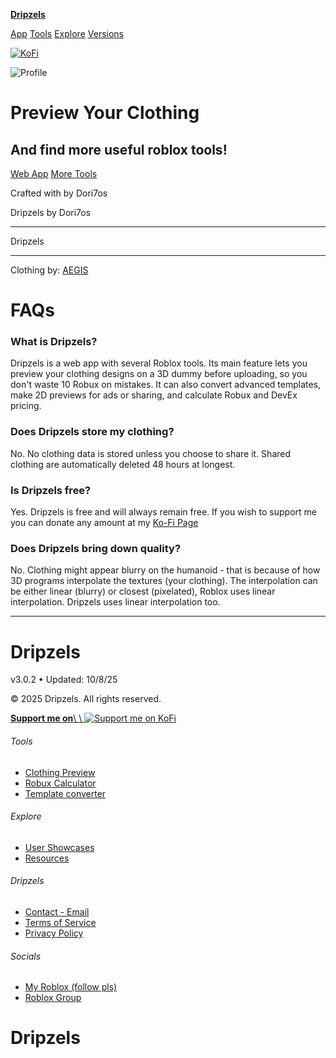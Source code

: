 [**Dripzels**](https://dripzels.com/)

[App](https://dripzels.com/app) [Tools](https://dripzels.com/tools) [Explore](https://dripzels.com/explore) [Versions](https://dripzels.com/versions)

[![KoFi](<Base64-Image-Removed>)](https://ko-fi.com/dripzels)

![Profile](https://dripzels.com/)

# Preview Your Clothing

## And find more useful roblox tools!

[Web App](https://dripzels.com/app) [More Tools](https://dripzels.com/tools)

Crafted with  by Dori7os

Dripzels by Dori7os

* * *

Dripzels

* * *

Clothing by: [AEGIS](https://www.roblox.com/users/1027627883/profile)

# FAQs

### What is Dripzels?

Dripzels is a web app with several Roblox tools. Its main feature lets you preview your clothing designs on a 3D dummy before uploading, so you don't waste 10 Robux on mistakes. It can also convert advanced templates, make 2D previews for ads or sharing, and calculate Robux and DevEx pricing.

### Does Dripzels store my clothing?

No. No clothing data is stored unless you choose to share it. Shared clothing are automatically deleted 48 hours at longest.

### Is Dripzels free?

Yes. Dripzels is free and will always remain free. If you wish to support me you can donate any amount at my [Ko-Fi Page](https://ko-fi.com/dripzels)

### Does Dripzels bring down quality?

No. Clothing might appear blurry on the humanoid - that is because of how 3D programs interpolate the textures (your clothing). The interpolation can be either linear (blurry) or closest (pixelated), Roblox uses linear interpolation. Dripzels uses linear interpolation too.

* * *

# Dripzels

v3.0.2 • Updated: 10/8/25

© 2025 Dripzels. All rights reserved.

[**Support me on**\\
\\
![Support me on KoFi](https://dripzels.com/assets/kofi_logo-DGn6sEhe.png)](https://ko-fi.com/dripzels)

###### Tools

- [Clothing Preview](https://dripzels.com/app)
- [Robux Calculator](https://dripzels.com/tools/robux-calculator)
- [Template converter](https://dripzels.com/tools/template-converter)

###### Explore

- [User Showcases](https://dripzels.com/explore/showcases)
- [Resources](https://dripzels.com/explore/resources)

###### Dripzels

- [Contact - Email](mailto:support@dripzels.com)
- [Terms of Service](https://dripzels.com/legal/terms-of-service)
- [Privacy Policy](https://dripzels.com/legal/privacy-policy)

###### Socials

- [My Roblox (follow pls)](https://www.roblox.com/users/2975488101/profile)
- [Roblox Group](https://www.roblox.com/communities/15432023/Dripzels)

# Dripzels